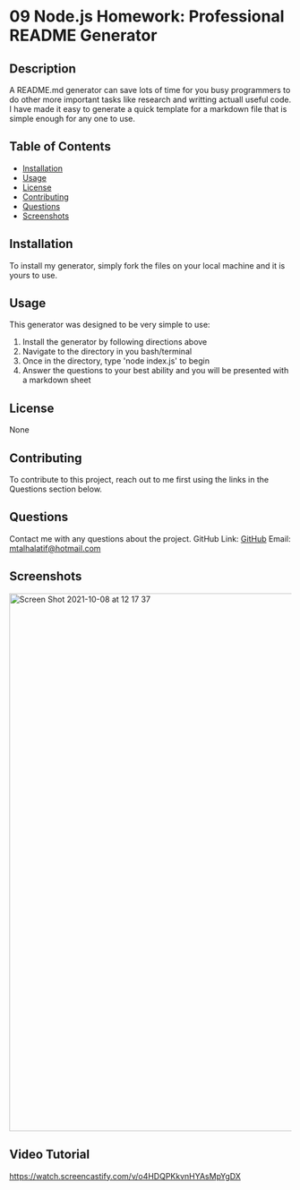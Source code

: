# 09 Node.js Homework: Professional README Generator

## Description

A README.md generator can save lots of time for you busy programmers to do other more important tasks like research and writting actuall useful code. I have made it easy to generate a quick template for a markdown file that is simple enough for any one to use.

## Table of Contents

- [Installation](#Installation)
- [Usage](#Usage)
- [License](#License)
- [Contributing](#Contributing)
- [Questions](#Questions)
- [Screenshots](#Screenshots)

## Installation

To install my generator, simply fork the files on your local machine and it is yours to use.

## Usage

This generator was designed to be very simple to use:
1. Install the generator by following directions above
2. Navigate to the directory in you bash/terminal
3. Once in the directory, type 'node index.js' to begin
4. Answer the questions to your best ability and you will be presented with a markdown sheet

## License

None

## Contributing

To contribute to this project, reach out to me first using the links in the Questions section below.

## Questions

Contact me with any questions about the project.
GitHub Link: [GitHub](https://github.com/Talha636)
Email: mtalhalatif@hotmail.com

## Screenshots

<img width="961" alt="Screen Shot 2021-10-08 at 12 17 37" src="https://user-images.githubusercontent.com/85548877/136590295-e08fdba1-33dc-4ae8-ada1-2b3fc42e6cfa.png">

## Video Tutorial

https://watch.screencastify.com/v/o4HDQPKkvnHYAsMpYgDX

